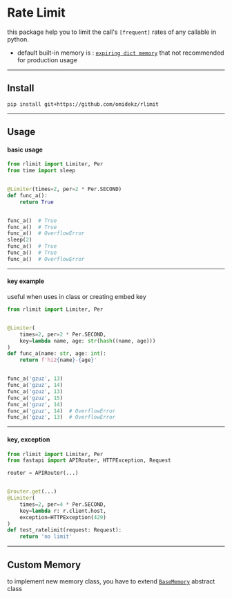 # Rate Limit

this package help you
to limit the call's `[frequent]` rates of any callable in python.

* default built-in memory is : [`expiring dict memory`](src/rlimit/expiringdict_memory.py)
  that not recommended for production usage

---

## Install

`pip install git+https://github.com/omidekz/rlimit`

----

## Usage

#### basic usage

```py
from rlimit import Limiter, Per
from time import sleep


@Limiter(times=2, per=2 * Per.SECOND)
def func_a():
    return True


func_a()  # True
func_a()  # True
func_a()  # OverflowError
sleep(2)
func_a()  # True
func_a()  # True
func_a()  # OverflowError
```

---

#### key example

useful when uses in class or creating embed key

```py
from rlimit import Limiter, Per


@Limiter(
    times=2, per=2 * Per.SECOND,
    key=lambda name, age: str(hash((name, age)))
)
def func_a(name: str, age: int):
    return f'hi2{name}-{age}'


func_a('gzuz', 13)
func_a('gzuz', 14)
func_a('gzuz', 13)
func_a('gzuz', 15)
func_a('gzuz', 14)
func_a('gzuz', 14)  # OverflowError
func_a('gzuz', 13)  # OverflowError
```

---

#### key, exception

```py
from rlimit import Limiter, Per
from fastapi import APIRouter, HTTPException, Request

router = APIRouter(...)


@router.get(...)
@Limiter(
    times=2, per=4 * Per.SECOND,
    key=lambda r: r.client.host,
    exception=HTTPException(429)
)
def test_ratelimit(request: Request):
    return 'no limit'
```

----

## Custom Memory

to implement new memory class,
you have to extend [`BaseMemory`](src/rlimit/memory_abc.py) abstract class
